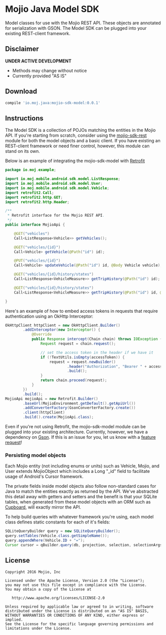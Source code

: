 # Mojio Java Model SDK #

Model classes for use with the Mojio REST API. These objects are annotated for serialization with
 GSON. The Model SDK can be plugged into your existing REST-client framework.

## Disclaimer ##
**UNDER ACTIVE DEVELOPMENT**

* Methods may change without notice
* Currently provided "AS IS"

## Download ##
```gradle
compile 'io.moj.java:mojio-sdk-model:0.0.1'
```

## Instructions ##

The Model SDK is a collection of POJOs matching the entities in the Mojio API. If you're starting from scratch, consider
using the [mojio-sdk-rest](https://github.com/mojio/mojio-java-sdk/tree/develop/mojio-sdk-rest) module for both the
model objects and a basic client. If you have existing an REST-client framework or need finer control, however, this
module can stand on its own.

Below is an example of integrating the mojio-sdk-model with [Retrofit](http://square.github.io/retrofit/)

```java
package io.moj.example;

import io.moj.mobile.android.sdk.model.ListResponse;
import io.moj.mobile.android.sdk.model.User;
import io.moj.mobile.android.sdk.model.Vehicle;
import retrofit2.Call;
import retrofit2.http.GET;
import retrofit2.http.Header;

/**
 * Retrofit interface for the Mojio REST API.
 */
public interface MojioApi {

    @GET("vehicles")
    Call<ListResponse<Vehicle>> getVehicles();

    @GET("vehicles/{id}")
    Call<Vehicle> getVehicle(@Path("id") id);

    @PUT("vehicles/{id}")
    Call<Vehicle> updateVehicle(@Path("id") id, @Body Vehicle vehicle);

    @GET("vehicles/{id}/history/states")
    Call<ListResponse<VehicleMeasure>> getTripHistory(@Path("id") id);

    @GET("vehicles/{id}/history/states")
    Call<ListResponse<VehicleMeasure>> getTripHistory(@Path("id") id, @Query("skip") int skip, @Query("take") int take);

}
```

Here's an example of how to embed access tokens in requests that require authentication using an
OkHttp Interceptor:

```java
OkHttpClient httpClient = new OkHttpClient.Builder()
        .addInterceptor(new Interceptor() {
            @Override
            public Response intercept(Chain chain) throws IOException {
                Request request = chain.request();

                // set the access token in the header if we have it
                if (!TextUtils.isEmpty(accessToken)) {
                    request = request.newBuilder()
                            .header("Authorization", "Bearer " + accessToken)
                            .build();
                }
                return chain.proceed(request);
            }
        })
        .build();
MojioApi mojioApi = new Retrofit.Builder()
        .baseUrl(MojioEnvironment.getDefault().getApiUrl())
        .addConverterFactory(GsonConverterFactory.create())
        .client(httpClient)
        .build().create(MojioApi.class);
```

Even if you're not using Retrofit, the mojio-sdk-model module can be plugged into your existing
architecture. Currently, however, we have a dependency on [Gson](https://github.com/google/gson). If
this is an issue for you, let us know with a [feature request](https://github.com/mojio/mojio-java-sdk/issues)!

### Persisting model objects ###
Each Mojio entity (not including enums or units) such as Vehicle, Mojio, and User extends
MojioObject which includes a Long "_id" field to facilitate usage of Android's Cursor framework.

The private fields inside model objects also follow non-standard cases for Java to match the
entities exactly as returned by the API. We've abstracted this detail away with getters and setters
and the benefit is that your SQLite tables, when generated from these model objects with an ORM such
as [Cupboard](https://bitbucket.org/littlerobots/cupboard), will exactly mirror the API.

To help build queries with whatever framework you're using, each model class defines static
constants for each of it's fields:

```java
SQLiteQueryBuilder query = new SQLiteQueryBuilder();
query.setTables(Vehicle.class.getSimpleName());
query.appendWhere(Vehicle.ID + "=");
Cursor cursor = qBuilder.query(db, projection, selection, selectionArgs, null, null, orderBy);
```

## License ##
    Copyright 2016 Mojio, Inc

    Licensed under the Apache License, Version 2.0 (the "License");
    you may not use this file except in compliance with the License.
    You may obtain a copy of the License at

       http://www.apache.org/licenses/LICENSE-2.0

    Unless required by applicable law or agreed to in writing, software
    distributed under the License is distributed on an "AS IS" BASIS,
    WITHOUT WARRANTIES OR CONDITIONS OF ANY KIND, either express or implied.
    See the License for the specific language governing permissions and
    limitations under the License.
